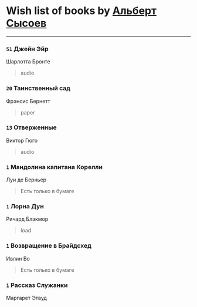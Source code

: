 # Wish list of books by [Альберт Сысоев](http://vk.com/id47446642)
---

### `51` Джейн Эйр
Шарлотта Бронте
> audio

### `20` Таинственный сад
Фрэнсис Бернетт
> paper

### `13` Отверженные
Виктор Гюго
> audio

### `1` Мандолина капитана Корелли
Луи де Берньер
> Есть только в бумаге

### `1` Лорна Дун
Ричард Блэкмор
> load

### `1` Возвращение в Брайдсхед
Ивлин Во
> Есть только в бумаге

### `1` Рассказ Служанки
Маргарет Этвуд

